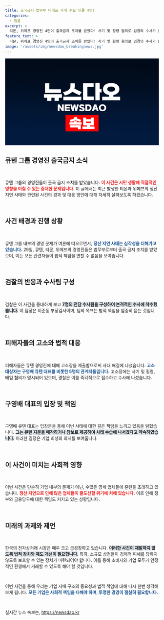 ```yaml
---
title: 출국금지 법무부 티메프 사태 주요 인물 4인!
categories:
  - 법률
excerpt: >
  티몬, 위메프 경영진 4인이 출국금지 조처를 받았다! 사기 및 횡령 혐의로 검경의 수사가 본격 시작된 가운데, 큐텐 대표가 기업 회생을 신청하며 급변하는 상황에 주목해보자!
feature_text: >
  티몬, 위메프 경영진 4인이 출국금지 조처를 받았다! 사기 및 횡령 혐의로 검경의 수사가 본격 시작된 가운데, 큐텐 대표가 기업 회생을 신청하며 급변하는 상황에 주목해보자!
image: '/assets/img/newsdao_breakingnews.jpg'
---
```


<p><img src="/assets/img/newsdao_breakingnews.jpg" alt="firstkoreanews 속보" /></p>

<h2 data-ke-size="size26">큐텐 그룹 경영진 출국금지 소식</h2>

<p data-ke-size="size16">&nbsp;</p>

<p>큐텐 그룹의 경영진들이 출국 금지 조치를 받았습니다. <b><span style="color: #ee2323;">이 사건은 시민 생활에 직접적인 영향을 미칠 수 있는 중대한 문제입니다.</span></b> 이 글에서는 최근 발생한 티몬과 위메프의 정산 지연 사태와 관련된 사건의 경과 및 대응 방안에 대해 자세히 살펴보도록 하겠습니다. </p>

<p data-ke-size="size16">&nbsp;</p>

<h2 data-ke-size="size26">사건 배경과 진행 상황</h2>

<p data-ke-size="size16">&nbsp;</p>

<p>큐텐 그룹 내부의 경영 문제가 여론에 떠오르면서, <b><span style="color: #1a5490;">정산 지연 사태는 심각성을 더해가고 있습니다.</span></b> 29일, 큐텐, 티몬, 위메프의 경영진들은 법무부로부터 출국 금지 조치를 받았으며, 이는 모든 관련자들이 법적 책임을 면할 수 없음을 보여줍니다. </p>

<p data-ke-size="size16">&nbsp;</p>

<h2 data-ke-size="size26">검찰의 반응과 수사팀 구성</h2>

<p data-ke-size="size16">&nbsp;</p>

<p>검찰은 이 사건을 중대하게 보고 <b><span style="background-color: #21538527;">7명의 전담 수사팀을 구성하여 본격적인 수사에 착수했습니다.</span></b> 이 팀장은 이준동 부장검사이며, 팀의 목표는 법적 책임을 엄중히 묻는 것입니다. </p>

<p data-ke-size="size16">&nbsp;</p>

<h2 data-ke-size="size26">피해자들의 고소와 법적 대응</h2>

<p data-ke-size="size16">&nbsp;</p>

<p>피해자들은 큐텐 경영진에 대해 고소장을 제출함으로써 사태 해결에 나섰습니다. <b><span style="color: #1a5490;">고소 대상자는 구영배 큐텐 대표를 비롯한 5명의 관계자들입니다.</span></b> 고소장에는 사기 및 횡령, 배임 혐의가 명시되어 있으며, 경찰은 이를 즉각적으로 접수하고 수사에 나섰습니다. </p>

<p data-ke-size="size16">&nbsp;</p>

<h2 data-ke-size="size26">구영배 대표의 입장 및 책임</h2>

<p data-ke-size="size16">&nbsp;</p>

<p>구영배 큐텐 대표는 입장문을 통해 이번 사태에 대한 깊은 책임을 느끼고 있음을 밝혔습니다. <b><span style="background-color: #21538527;">그는 큐텐 지분을 매각하거나 담보로 제공하여 사태 수습에 나서겠다고 약속하였습니다.</span></b> 이러한 결정은 기업 회생의 의지를 보여줍니다. </p>

<p data-ke-size="size16">&nbsp;</p>

<h2 data-ke-size="size26">이 사건이 미치는 사회적 영향</h2>

<p data-ke-size="size16">&nbsp;</p>

<p>이번 사건은 단순히 기업 내부의 문제가 아닌, 수많은 영세 업체들에 혼란을 초래하고 있습니다. <b><span style="color: #ee2323;">정산 지연으로 인해 많은 업체들이 줄도산할 위기에 처해 있습니다.</span></b> 이로 인해 정부와 금융당국에 대한 책임도 커지고 있는 상황입니다.</p>

<p data-ke-size="size16">&nbsp;</p>

<h2 data-ke-size="size26">미래의 과제와 제언</h2>

<p data-ke-size="size16">&nbsp;</p>

<p>한국의 전자상거래 시장은 매우 크고 급성장하고 있습니다. <b><span style="background-color: #21538527;">이러한 사건이 재발하지 않도록 법적 장치와 제도 개선이 필요합니다.</span></b> 특히, 소규모 상점들이 경제적 피해를 당하지 않도록 보호할 수 있는 장치가 마련되어야 합니다. 이를 통해 소비자와 기업 모두가 안정적인 환경에서 거래할 수 있도록 해야 할 것입니다.</p>

<p data-ke-size="size16">&nbsp;</p>

<p>이번 사건을 통해 우리는 기업 지배 구조의 중요성과 법적 책임에 대해 다시 한번 생각해보게 됩니다. <b><span style="color: #1a5490;">모든 기업은 사회적 책임을 다해야 하며, 투명한 경영이 절실히 필요합니다.</span></b> </p>

<p data-ke-size="size16">&nbsp;</p>
실시간 뉴스 속보는, <a href="https://newsdao.kr" rel="dofollow">https://newsdao.kr</a>


